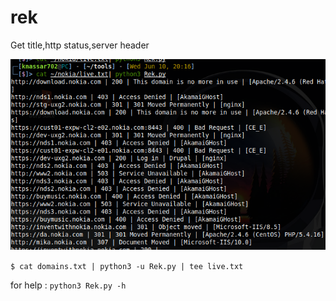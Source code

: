 # rek
Get title,http status,server header


<img src='src/Rek.png'>


`$ cat domains.txt | python3 -u Rek.py | tee live.txt`

for help : `python3 Rek.py -h`
